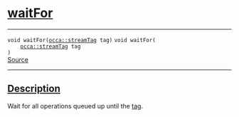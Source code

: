 
<h1 id="wait-for">
 <a href="#/api/device/waitFor" class="anchor">
   <span>waitFor</span>
  </a>
</h1>

<div class="signature">

<hr>

  <div class="definition-container">
    <div class="definition">
      <code class="desktop-only"><span class="token keyword">void</span> waitFor(<a href="#/api/streamTag">occa::streamTag</a> tag)</code>
      <code class="mobile-only"><span class="token keyword">void</span> waitFor(
    <a href="#/api/streamTag">occa::streamTag</a> tag
)</code>
      <div class="flex-spacing"></div>
      <a href="https://github.com/libocca/occa/blob/3f46f975/include/occa/core/device.hpp#L423" target="_blank">Source</a>
    </div>
    
  </div>

  <hr>
</div>


<h2 id="description">
 <a href="#/api/device/waitFor?id=description" class="anchor">
   <span>Description</span>
  </a>
</h2>

Wait for all operations queued up until the [tag](/api/streamTag).
